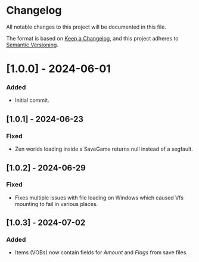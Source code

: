 # Changelog

All notable changes to this project will be documented in this file.

The format is based on [Keep a Changelog](https://keepachangelog.com/en/1.0.0/),
and this project adheres to [Semantic Versioning](https://semver.org/spec/v2.0.0.html).


# [1.0.0] - 2024-06-01

### Added
- Initial commit.


## [1.0.1] - 2024-06-23

### Fixed
- Zen worlds loading inside a SaveGame returns null instead of a segfault.


## [1.0.2] - 2024-06-29

### Fixed
- Fixes multiple issues with file loading on Windows which caused Vfs mounting to fail in various places.


## [1.0.3] - 2024-07-02

### Added
- Items (VOBs) now contain fields for _Amount_ and _Flags_ from save files.
